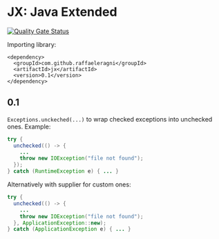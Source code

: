 # JX: Java Extended

[![Quality Gate Status](https://sonarcloud.io/api/project_badges/measure?project=raffaeleragni_jx&metric=alert_status)](https://sonarcloud.io/summary/new_code?id=raffaeleragni_jx)

Importing library:
```maven
<dependency>
  <groupId>com.github.raffaeleragni</groupId>
  <artifactId>jx</artifactId>
  <version>0.1</version>
</dependency>
```

## 0.1

`Exceptions.unckeched(...)` to wrap checked exceptions into unchecked ones. Example:

```java
try {
  unchecked(() -> {
    ...
    throw new IOException("file not found");
  });
} catch (RuntimeException e) { ... }
```

Alternatively with supplier for custom ones:

```java
try {
  unchecked(() -> {
    ...
    throw new IOException("file not found");
  }, ApplicationException::new);
} catch (ApplicationException e) { ... }
```
